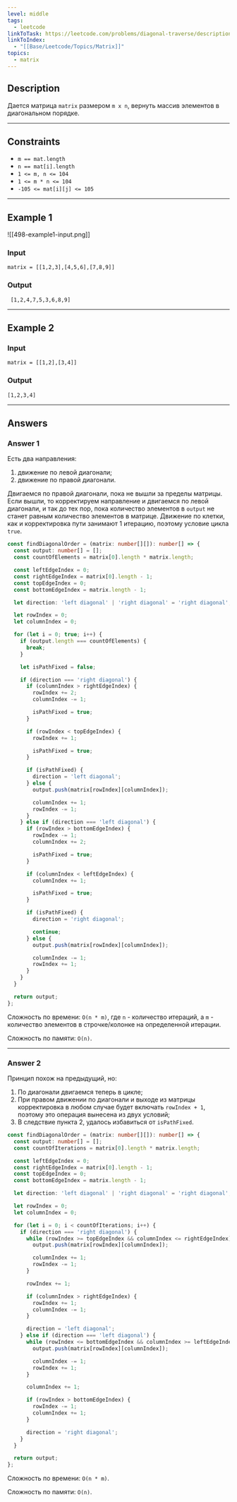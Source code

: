 ```yaml
---
level: middle
tags:
  - leetcode
linkToTask: https://leetcode.com/problems/diagonal-traverse/description/
linkToIndex:
  - "[[Base/Leetcode/Topics/Matrix]]"
topics:
  - matrix
---
```

## Description

Дается матрица  `matrix` размером `m x n`, вернуть массив элементов в диагональном порядке.

---
## Constraints

- `m == mat.length`
- `n == mat[i].length`
- `1 <= m, n <= 104`
- `1 <= m * n <= 104`
- `-105 <= mat[i][j] <= 105`

---
## Example 1

![[498-example1-input.png]]
### Input

```
matrix = [[1,2,3],[4,5,6],[7,8,9]]
```
### Output

```
 [1,2,4,7,5,3,6,8,9]
```

---
## Example 2

### Input

```
matrix = [[1,2],[3,4]]
```
### Output

```
[1,2,3,4]
```

---
## Answers

### Answer 1

Есть два направления:
1. движение по левой диагонали;
2. движение по правой диагонали.

Двигаемся по правой диагонали, пока не вышли за пределы матрицы. Если вышли, то корректируем направление и двигаемся по левой диагонали, и так до тех пор, пока количество элементов в `output` не станет равным количество элементов в матрице. Движение по клетки, как и корректировка пути занимают 1 итерацию, поэтому условие цикла `true`.

```typescript
const findDiagonalOrder = (matrix: number[][]): number[] => {
  const output: number[] = [];
  const countOfElements = matrix[0].length * matrix.length;

  const leftEdgeIndex = 0;
  const rightEdgeIndex = matrix[0].length - 1;
  const topEdgeIndex = 0;
  const bottomEdgeIndex = matrix.length - 1;

  let direction: 'left diagonal' | 'right diagonal' = 'right diagonal';

  let rowIndex = 0;
  let columnIndex = 0;

  for (let i = 0; true; i++) {
    if (output.length === countOfElements) {
      break;
    }

    let isPathFixed = false;

    if (direction === 'right diagonal') {
      if (columnIndex > rightEdgeIndex) {
        rowIndex += 2;
        columnIndex -= 1;

        isPathFixed = true;
      }

      if (rowIndex < topEdgeIndex) {
        rowIndex += 1;

        isPathFixed = true;
      }

      if (isPathFixed) {
        direction = 'left diagonal';
      } else {
        output.push(matrix[rowIndex][columnIndex]);

        columnIndex += 1;
        rowIndex -= 1;
      }
    } else if (direction === 'left diagonal') {
      if (rowIndex > bottomEdgeIndex) {
        rowIndex -= 1;
        columnIndex += 2;

        isPathFixed = true;
      }

      if (columnIndex < leftEdgeIndex) {
        columnIndex += 1;

        isPathFixed = true;
      }

      if (isPathFixed) {
        direction = 'right diagonal';

        continue;
      } else {
        output.push(matrix[rowIndex][columnIndex]);

        columnIndex -= 1;
        rowIndex += 1;
      }
    }
  }

  return output;
};
```

Сложность по времени: `O(n * m)`, где `n` - количество итераций, а `m` - количество элементов в строчке/колонке на определенной итерации.

Сложность по памяти: `O(n)`.

---
### Answer 2

Принцип похож на предыдущий, но:
1. По диагонали двигаемся теперь в цикле;
2. При правом движении по диагонали и выходе из матрицы корректировка в любом случае будет включать `rowIndex + 1`, поэтому это операция вынесена из двух условий;
3. В следствие пункта 2, удалось избавиться от `isPathFixed`.

```typescript
const findDiagonalOrder = (matrix: number[][]): number[] => {
  const output: number[] = [];
  const countOfIterations = matrix[0].length * matrix.length;

  const leftEdgeIndex = 0;
  const rightEdgeIndex = matrix[0].length - 1;
  const topEdgeIndex = 0;
  const bottomEdgeIndex = matrix.length - 1;

  let direction: 'left diagonal' | 'right diagonal' = 'right diagonal';

  let rowIndex = 0;
  let columnIndex = 0;

  for (let i = 0; i < countOfIterations; i++) {
    if (direction === 'right diagonal') {
      while (rowIndex >= topEdgeIndex && columnIndex <= rightEdgeIndex) {
        output.push(matrix[rowIndex][columnIndex]);

        columnIndex += 1;
        rowIndex -= 1;
      }

      rowIndex += 1;

      if (columnIndex > rightEdgeIndex) {
        rowIndex += 1;
        columnIndex -= 1;
      }

      direction = 'left diagonal';
    } else if (direction === 'left diagonal') {
      while (rowIndex <= bottomEdgeIndex && columnIndex >= leftEdgeIndex) {
        output.push(matrix[rowIndex][columnIndex]);

        columnIndex -= 1;
        rowIndex += 1;
      }

      columnIndex += 1;

      if (rowIndex > bottomEdgeIndex) {
        rowIndex -= 1;
        columnIndex += 1;
      }

      direction = 'right diagonal';
    }
  }

  return output;
};
```

Сложность по времени: `O(n * m)`.

Сложность по памяти: `O(n)`.

